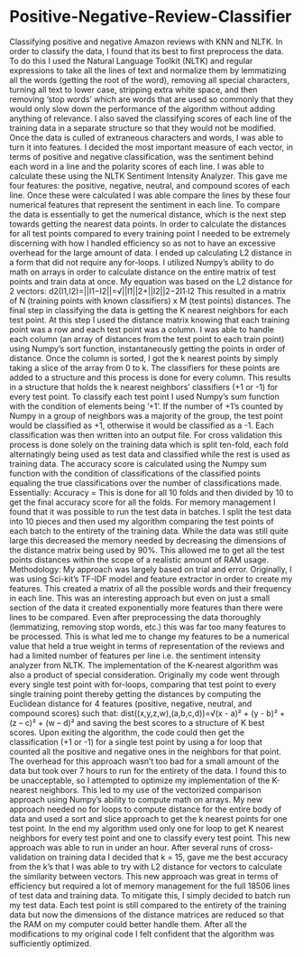 # Positive-Negative-Review-Classifier
Classifying positive and negative Amazon reviews with KNN and NLTK.
In order to classify the data, I found that its best to first preprocess the data. To do this I used the Natural Language Toolkit (NLTK) and regular expressions to take all the lines of text and normalize them by lemmatizing all the words (getting the root of the word), removing all special characters, turning all text to lower case, stripping extra white space, and then removing ‘stop words’ which are words that are used so commonly that they would only slow down the performance of the algorithm without adding anything of relevance. I also saved the classifying scores of each line of the training data in a separate structure so that they would not be modified. 
	Once the data is culled of extraneous characters and words, I was able to turn it into features. I decided the most important measure of each vector, in terms of positive and negative classification, was the sentiment behind each word in a line and the polarity scores of each line. I was able to calculate these using the NLTK Sentiment Intensity Analyzer. This gave me four features:  the positive, negative, neutral, and compound scores of each line.  Once these were calculated I was able compare the lines by these four numerical features that represent the sentiment in each line.
	To compare the data is essentially to get the numerical distance, which is the next step towards getting the nearest data points. In order to calculate the distances for all test points compared to every training point I needed to be extremely discerning with how I handled efficiency so as not to have an excessive overhead for the large amount of data. I ended up calculating L2 distance in a form that did not require any for-loops. I utilized Numpy’s ability to do math on arrays in order to calculate distance on the entire matrix of test points and train data at once. My equation was based on the L2 distance for 2 vectors: 
d2(I1,I2)=||I1−I2||=√||I1||2+||I2||2−2I1⋅I2
This resulted in a matrix of N (training points with known classifiers) x M (test points) distances.
	The final step in classifying the data is getting the K nearest neighbors for each test point. At this step I used the distance matrix knowing that each training point was a row and each test point was a column. I was able to handle each column (an array of distances from the test point to each train point) using Numpy’s sort function, instantaneously getting the points in order of distance. Once the column is sorted, I got the k nearest points by simply taking a slice of the array from 0 to k. The classifiers for these points are added to a structure and this process is done for every column. This results in a structure that holds the k nearest neighbors’ classifiers (+1 or -1) for every test point. To classify each test point I used Numpy’s sum function with the condition of elements being ’+1’. If the number of +1’s counted by Numpy in a group of neighbors was a majority of the group, the test point would be classified as +1, otherwise it would be classified as a -1. Each classification was then written into an output file.
	For cross validation this process is done solely on the training data which is split ten-fold, each fold alternatingly being used as test data and classified while the rest is used as training data. The accuracy score is calculated using the Numpy sum function with the condition of classifications of the classified points equaling the true classifications over the number of classifications made. Essentially:
Accuracy = 
This is done for all 10 folds and then divided by 10 to get the final accuracy score for all the folds. 
	For memory management I found that it was possible to run the test data in batches. I split the test data into 10 pieces and then used my algorithm comparing the test points of each batch to the entirety of the training data. While the data was still quite large this decreased the memory needed by decreasing the dimensions of the distance matrix being used by 90%. This allowed me to get all the test points distances within the scope of a realistic amount of RAM usage.
Methodology:
	My approach was largely based on trial and error. Originally, I was using Sci-kit’s TF-IDF model and feature extractor in order to create my features. This created a matrix of all the possible words and their frequency in each line. This was an interesting approach but even on just a small section of the data it created exponentially more features than there were lines to be compared. Even after preprocessing the data thoroughly (lemmatizing, removing stop words, etc.) this was far too many features to be processed. This is what led me to change my features to be a numerical value that held a true weight in terms of representation of the reviews and had a limited number of features per line i.e. the sentiment intensity analyzer from NLTK. 
	The implementation of the K-nearest algorithm was also a product of special consideration. Originally my code went through every single test point with for-loops, comparing that test point to every single training point thereby getting the distances by computing the Euclidean distance for 4 features (positive, negative, neutral, and compound scores) such that:
   dist((x,y,z,w),(a,b,c,d))=√(x - a)² + (y - b)² + (z – c)² + (w – d)²
and saving the best scores to a structure of K best scores. Upon exiting the algorithm, the code could then get the classification (+1 or -1) for a single test point by using a for loop that counted all the positive and negative ones in the neighbors for that point. The overhead for this approach wasn’t too bad for a small amount of the data but took over 7 hours to run for the entirety of the data. I found this to be unacceptable, so I attempted to optimize my implementation of the K-nearest neighbors. This led to my use of the vectorized comparison approach using Numpy’s ability to compute math on arrays. My new approach needed no for loops to compute distance for the entire body of data and used a sort and slice approach to get the k nearest points for one test point. In the end my algorithm used only one for loop to get K nearest neighbors for every test point and one to classify every test point. This new approach was able to run in under an hour.
	After several runs of cross-validation on training data I decided that k = 15, gave me the best accuracy from the k’s that I was able to try with L2 distance for vectors to calculate the similarity between vectors. 
	This new approach was great in terms of efficiency but required a lot of memory management for the full 18506 lines of test data and training data. To mitigate this, I simply decided to batch run my test data. Each test point is still compared to the entirety of the training data but now the dimensions of the distance matrices are reduced so that the RAM on my computer could better handle them. After all the modifications to my original code I felt confident that the algorithm was sufficiently optimized.
